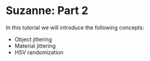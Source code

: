 # Suzanne: Part 2

In this tutorial we will introduce the following concepts:

- Object jittering
- Material jittering
- HSV randomization